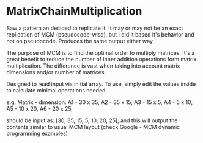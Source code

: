 # MatrixChainMultiplication
Saw a pattern an decided to replicate it. 
It may or may not be an exact replication of MCM (pseudocode-wise), but I did it based it's behavior and not on pseudocode. 
Produces the same output either way.

The purpose of MCM is to find the optimal order to multiply matrices.
It's a great benefit to reduce the number of inner addition operations form matrix multiplication.
The difference is vast when taking into account matrix dimensions and/or number of matrices.

Designed to read input via initial array.
To use, simply edit the values inside to calculate minimal operations needed.

e.g.
Matrix - dimension:
A1 - 30 x 35,
A2 - 35 x 15,
A3 - 15 x 5,
A4 - 5 x 10,
A5 - 10 x 20,
A6 - 20 x 25,

should be input as: [30, 35, 15, 5, 10, 20, 25], and
this will output the contents similar to usual MCM layout (check Google - MCM dynamic programming examples)
